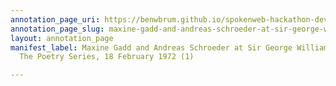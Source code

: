 ```yaml
---
annotation_page_uri: https://benwbrum.github.io/spokenweb-hackathon-development/annotations/maxine-gadd-and-andreas-schroeder-at-sir-george-williams-university-the-poetry-series-18-february-1972-1--canvas-1-richard--dick--sommer.json
annotation_page_slug: maxine-gadd-and-andreas-schroeder-at-sir-george-williams-university-the-poetry-series-18-february-1972-1--canvas-1-richard--dick--sommer
layout: annotation_page
manifest_label: Maxine Gadd and Andreas Schroeder at Sir George Williams University,
  The Poetry Series, 18 February 1972 (1)

---
```

